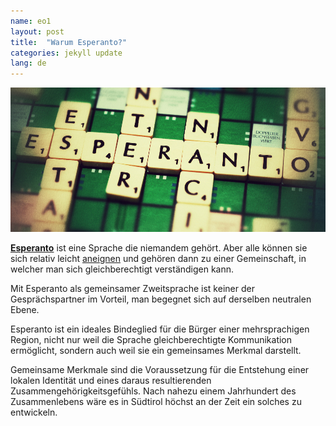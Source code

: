 ```yaml
---
name: eo1
layout: post
title:  "Warum Esperanto?"
categories: jekyll update
lang: de
---
```

![Bild](../../bildoj/esperanto.jpg)

[**Esperanto**](http://eo.wikipedia.org/wiki/Esperanto) ist eine Sprache die niemandem gehört. Aber alle können sie sich relativ leicht [aneignen](http://de.lernu.net/) und  gehören dann zu einer Gemeinschaft, in welcher man sich gleichberechtigt verständigen kann.

Mit Esperanto als gemeinsamer Zweitsprache  ist keiner der Gesprächspartner im Vorteil, man begegnet sich auf derselben neutralen Ebene.

Esperanto ist ein ideales Bindeglied für die Bürger einer mehrsprachigen Region, nicht nur weil die Sprache gleichberechtigte Kommunikation ermöglicht, sondern auch weil sie ein gemeinsames Merkmal darstellt.

Gemeinsame Merkmale sind die Voraussetzung für die Entstehung einer lokalen Identität und eines daraus resultierenden Zusammengehörigkeitsgefühls. Nach nahezu einem Jahrhundert des Zusammenlebens wäre es in Südtirol höchst an der Zeit ein solches zu entwickeln.
